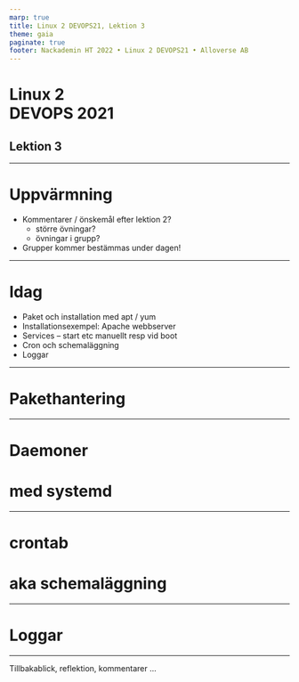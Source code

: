 ```yaml
---
marp: true
title: Linux 2 DEVOPS21, Lektion 3
theme: gaia
paginate: true
footer: Nackademin HT 2022 • Linux 2 DEVOPS21 • Alloverse AB
---
```

<!-- _class: - gaia -->

# <!--fit--> Linux 2 <br> DEVOPS 2021 
## Lektion 3

---

# Uppvärmning
* Kommentarer / önskemål efter lektion 2?
    * större övningar?
    * övningar i grupp?
* Grupper kommer bestämmas under dagen!

---

# Idag

* Paket och installation med apt / yum
* Installationsexempel: Apache webbserver
* Services – start etc manuellt resp vid boot
* Cron och schemaläggning
* Loggar

--- 
<!-- _class: - invert - lead -->

# <!--fit--> Pakethantering

--- 
<!-- _class: - invert - lead -->

# <!--fit--> Daemoner

# med systemd

--- 
<!-- _class: - invert - lead -->

# <!--fit--> crontab

# aka schemaläggning

--- 
<!-- _class: - invert - lead -->

# <!--fit--> Loggar

---

Tillbakablick, reflektion, kommentarer ...
